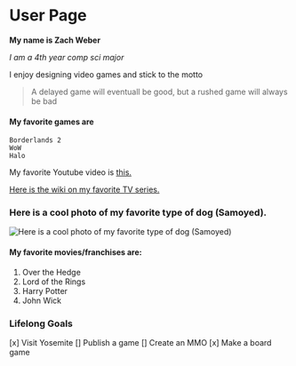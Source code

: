 # User Page

**My name is Zach Weber**

*I am a 4th year comp sci major*

I enjoy designing video games and stick to the motto
>A delayed game will eventuall be good, but a rushed game will always be bad

#### My favorite games are 
```
Borderlands 2
WoW
Halo
```

My favorite Youtube video is [this.](https://www.youtube.com/watch?v=dQw4w9WgXcQ)

[Here is the wiki on my favorite TV series.](https://en.wikipedia.org/wiki/Doctor_Who)

### Here is a cool photo of my favorite type of dog (Samoyed).

![Here is a cool photo of my favorite type of dog (Samoyed)](https://www.akc.org/wp-content/uploads/2017/11/Samoyed-standing-in-the-forest.jpg)

#### My favorite movies/franchises are:

1. Over the Hedge
2. Lord of the Rings
3. Harry Potter
4. John Wick

### Lifelong Goals
[x] Visit Yosemite
[] Publish a game
[] Create an MMO
[x] Make a board game